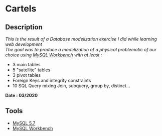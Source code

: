 # Cartels

## Description
*This is the result of a Database modelization exercise I did while learning web development*<br>
*The goal was to produce a modelization of a physical problematic of our choice using [MySQL Workbench][2] with at least :*
- 3 main tables
- 5 "satellite" tables
- 3 pivot tables
- Foreign Keys and integrity constraints
- 10 SQL Query mixing Join, subquery, group by, distinct...

**Date : 03/2020**

## Tools
- [MySQL 5.7][1]
- [MySQL Workbench][2]

[1]: https://dev.mysql.com/doc/refman/5.7/en/
[2]: https://www.mysql.com/products/workbench/



